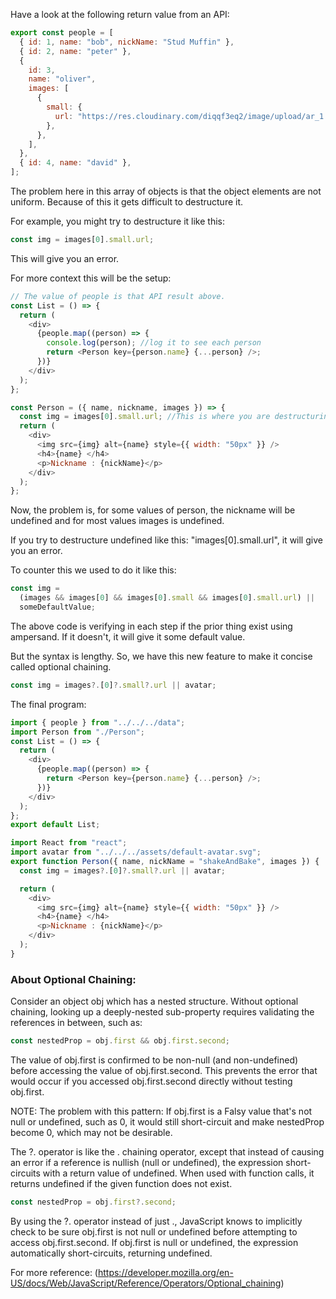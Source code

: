 Have a look at the following return value from an API:

```js
export const people = [
  { id: 1, name: "bob", nickName: "Stud Muffin" },
  { id: 2, name: "peter" },
  {
    id: 3,
    name: "oliver",
    images: [
      {
        small: {
          url: "https://res.cloudinary.com/diqqf3eq2/image/upload/ar_1:1,bo_5px_solid_rgb:ff0000,c_fill,g_auto,r_max,w_1000/v1595959121/person-1_aufeoq.jpg",
        },
      },
    ],
  },
  { id: 4, name: "david" },
];
```

The problem here in this array of objects is that the object elements are not uniform. Because of this it gets difficult to destructure it.

For example, you might try to destructure it like this:

```js
const img = images[0].small.url;
```

This will give you an error.

For more context this will be the setup:

```js
// The value of people is that API result above.
const List = () => {
  return (
    <div>
      {people.map((person) => {
        console.log(person); //log it to see each person
        return <Person key={person.name} {...person} />;
      })}
    </div>
  );
};

const Person = ({ name, nickname, images }) => {
  const img = images[0].small.url; //This is where you are destructuring it.
  return (
    <div>
      <img src={img} alt={name} style={{ width: "50px" }} />
      <h4>{name} </h4>
      <p>Nickname : {nickName}</p>
    </div>
  );
};
```

Now, the problem is, for some values of person, the nickname will be undefined and for most values images is undefined.

If you try to destructure undefined like this: "images[0].small.url", it will give you an error.

To counter this we used to do it like this:

```js
const img =
  (images && images[0] && images[0].small && images[0].small.url) ||
  someDefaultValue;
```

The above code is verifying in each step if the prior thing exist using ampersand. If it doesn't, it will give it some default value.

But the syntax is lengthy. So, we have this new feature to make it concise called optional chaining.

```js
const img = images?.[0]?.small?.url || avatar;
```

The final program:

```js
import { people } from "../../../data";
import Person from "./Person";
const List = () => {
  return (
    <div>
      {people.map((person) => {
        return <Person key={person.name} {...person} />;
      })}
    </div>
  );
};
export default List;

import React from "react";
import avatar from "../../../assets/default-avatar.svg";
export function Person({ name, nickName = "shakeAndBake", images }) {
  const img = images?.[0]?.small?.url || avatar;

  return (
    <div>
      <img src={img} alt={name} style={{ width: "50px" }} />
      <h4>{name} </h4>
      <p>Nickname : {nickName}</p>
    </div>
  );
}
```

### About Optional Chaining:

Consider an object obj which has a nested structure. Without optional chaining, looking up a deeply-nested sub-property requires validating the references in between, such as:

```js
const nestedProp = obj.first && obj.first.second;
```

The value of obj.first is confirmed to be non-null (and non-undefined) before accessing the value of obj.first.second. This prevents the error that would occur if you accessed obj.first.second directly without testing obj.first.

NOTE: The problem with this pattern: If obj.first is a Falsy value that's not null or undefined, such as 0, it would still short-circuit and make nestedProp become 0, which may not be desirable.

The ?. operator is like the . chaining operator, except that instead of causing an error if a reference is nullish (null or undefined), the expression short-circuits with a return value of undefined. When used with function calls, it returns undefined if the given function does not exist.

```js
const nestedProp = obj.first?.second;
```

By using the ?. operator instead of just ., JavaScript knows to implicitly check to be sure obj.first is not null or undefined before attempting to access obj.first.second. If obj.first is null or undefined, the expression automatically short-circuits, returning undefined.

For more reference: (https://developer.mozilla.org/en-US/docs/Web/JavaScript/Reference/Operators/Optional_chaining)
